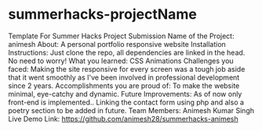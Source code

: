 # summerhacks-projectName
Template For Summer Hacks Project Submission
Name of the Project: animesh
About: A personal portfolio responsive website
Installation Instructions: Just clone the repo, all dependencies are linked in the head. No need to worry!
What you learned: CSS Animations
Challenges you faced: Making the site responsive for every screen was a tough job aside that it went smoothly as I've been involved in professional development since 2 years.
Accomplishments you are proud of: To make the website minimal, eye-catchy and dynamic.
Future Improvements: As of now only front-end is implemented.. Linking the contact form using php and also a poetry section to be added in future.
Team Members: Animesh Kumar Singh
Live Demo Link: https://github.com/animesh28/summerhacks-animesh